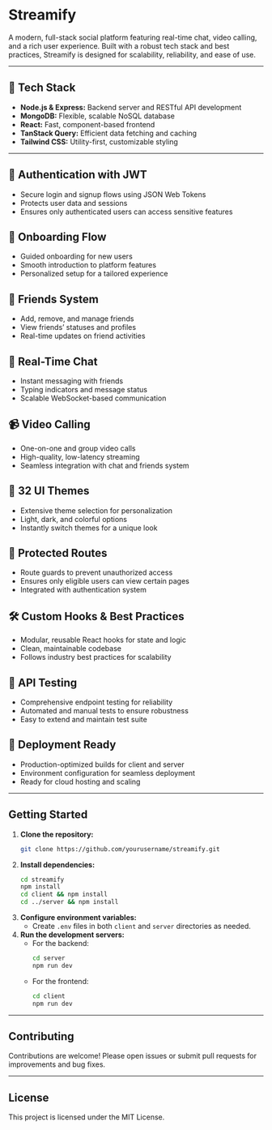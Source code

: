 # Streamify

A modern, full-stack social platform featuring real-time chat, video calling, and a rich user experience. Built with a robust tech stack and best practices, Streamify is designed for scalability, reliability, and ease of use.

---

## 🚀 Tech Stack
- **Node.js & Express:** Backend server and RESTful API development
- **MongoDB:** Flexible, scalable NoSQL database
- **React:** Fast, component-based frontend
- **TanStack Query:** Efficient data fetching and caching
- **Tailwind CSS:** Utility-first, customizable styling

---

## 🔐 Authentication with JWT
- Secure login and signup flows using JSON Web Tokens
- Protects user data and sessions
- Ensures only authenticated users can access sensitive features

## 📄 Onboarding Flow
- Guided onboarding for new users
- Smooth introduction to platform features
- Personalized setup for a tailored experience

## 👥 Friends System
- Add, remove, and manage friends
- View friends’ statuses and profiles
- Real-time updates on friend activities

## 💬 Real-Time Chat
- Instant messaging with friends
- Typing indicators and message status
- Scalable WebSocket-based communication

## 📹 Video Calling
- One-on-one and group video calls
- High-quality, low-latency streaming
- Seamless integration with chat and friends system

## 🎨 32 UI Themes
- Extensive theme selection for personalization
- Light, dark, and colorful options
- Instantly switch themes for a unique look

## 🚨 Protected Routes
- Route guards to prevent unauthorized access
- Ensures only eligible users can view certain pages
- Integrated with authentication system

## 🛠️ Custom Hooks & Best Practices
- Modular, reusable React hooks for state and logic
- Clean, maintainable codebase
- Follows industry best practices for scalability

## 🧪 API Testing
- Comprehensive endpoint testing for reliability
- Automated and manual tests to ensure robustness
- Easy to extend and maintain test suite

## 🚀 Deployment Ready
- Production-optimized builds for client and server
- Environment configuration for seamless deployment
- Ready for cloud hosting and scaling

---

## Getting Started

1. **Clone the repository:**
   ```bash
   git clone https://github.com/yourusername/streamify.git
   ```
2. **Install dependencies:**
   ```bash
   cd streamify
   npm install
   cd client && npm install
   cd ../server && npm install
   ```
3. **Configure environment variables:**
   - Create `.env` files in both `client` and `server` directories as needed.
4. **Run the development servers:**
   - For the backend:
     ```bash
     cd server
     npm run dev
     ```
   - For the frontend:
     ```bash
     cd client
     npm run dev
     ```

---

## Contributing

Contributions are welcome! Please open issues or submit pull requests for improvements and bug fixes.

---

## License

This project is licensed under the MIT License.